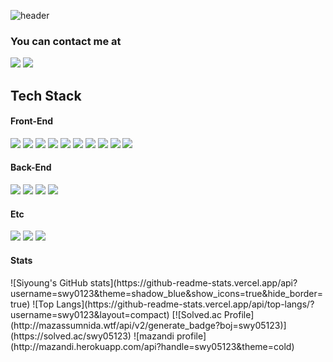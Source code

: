 <!--
**swy0123/swy0123** is a ✨ _special_ ✨ repository because its `README.md` (this file) appears on your GitHub profile.

Here are some ideas to get you started:

- 🔭 I’m currently working on ...
- 🌱 I’m currently learning ...
- 👯 I’m looking to collaborate on ...
- 🤔 I’m looking for help with ...
- 💬 Ask me about ...
- 📫 How to reach me: ...
- 😄 Pronouns: ...
- ⚡ Fun fact: ...
-->

![header](https://capsule-render.vercel.app/api?type=waving&fontColor=ECF3FE&color=070722&height=220&section=header&text=I'm%20Siyoung&fontSize=50&animation=twinkling&fontAlignY=40&desc=Frontend%20developer&descAlignY=55)

### You can contact me at
<a href="https://github.com/swy0123" target="_blank"><img src="https://img.shields.io/badge/GitHub-181717?style=flat-square&logo=GitHub&logoColor=white"/></a>
<a href="mailto:swy05123@gmail.com" target="_blank"><img src="https://img.shields.io/badge/Gmail-EA4335?style=flat-square&logo=Gmail&logoColor=white"/></a>

## Tech Stack
#### Front-End <br/>
<div>
  <img src="https://img.shields.io/badge/React-61DAFB?style=flat-square&logo=react&logoColor=white"/>
  <img src="https://img.shields.io/badge/Recoil-61DAFB?style=flat-square&logo=react&logoColor=white"/>
  <img src="https://img.shields.io/badge/Vue.js-4FC08D?style=flat-square&logo=vuedotjs&logoColor=white"/>
  <img src="https://img.shields.io/badge/VueX-4FC08D?style=flat-square&logo=vuedotjs&logoColor=white"/>
  <img src="https://img.shields.io/badge/TypeScript-3178C6?style=flat-square&logo=typescript&logoColor=white">
  <img src="https://img.shields.io/badge/Styledcomponents-DB7093?style=flat-square&logo=styledcomponents&logoColor=white">
  <img src="https://img.shields.io/badge/Vite-646CFF?style=flat-square&logo=vite&logoColor=white">
  <img src="https://img.shields.io/badge/JavaScript-F7DF1E?style=flat-square&logo=javascript&logoColor=black">
  <img src="https://img.shields.io/badge/HTML-E34F26?style=flat-square&logo=HTML5&logoColor=white">
  <img src="https://img.shields.io/badge/CSS-1572B6?style=flat-square&logo=CSS3&logoColor=white">
</div>

#### Back-End <br/>
<div>
  <img src="https://img.shields.io/badge/Java-007396?style=flat-square&logo=OpenJDK&logoColor=white"/>
  <img src="https://img.shields.io/badge/Spring Boot-6DB33F?style=flat-square&logo=springboot&logoColor=white"/>
  <img src="https://img.shields.io/badge/MySql-4479A1?style=flat-square&logo=mysql&logoColor=white"/>
  <img src="https://img.shields.io/badge/MyBatis-6DB33F?style=flat-square&logo=&logoColor=white"/>
</div>

#### Etc <br/>
<div>
  <img src="https://img.shields.io/badge/GitHub-181717?style=flat-square&logo=GitHub&logoColor=white">
  <img src="https://img.shields.io/badge/GitLab-FC6D26?style=flat-square&logo=GitLab&logoColor=white">
  <img src="https://img.shields.io/badge/Jira-0052CC?style=flat-square&logo=Jira&logoColor=white">
</div>

#### Stats <br/>
<div>
  ![Siyoung's GitHub stats](https://github-readme-stats.vercel.app/api?username=swy0123&theme=shadow_blue&show_icons=true&hide_border=true)
  ![Top Langs](https://github-readme-stats.vercel.app/api/top-langs/?username=swy0123&layout=compact)
  [![Solved.ac Profile](http://mazassumnida.wtf/api/v2/generate_badge?boj=swy05123)](https://solved.ac/swy05123)
  ![mazandi profile](http://mazandi.herokuapp.com/api?handle=swy05123&theme=cold)
</div>

